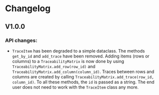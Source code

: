 
# Changelog

## V1.0.0
### API changes:
* ``TraceItem`` has been degraded to a simple dataclass. The methods ``get_by_id`` and ``add_trace`` have been removed. Adding items (rows or columns) to a ``TraceabilityMatrix`` is now done by using ``TraceabilityMatrix.add_row(row_id)`` and ``TraceabilityMatrix.add_column(column_id)``. Traces between rows and columns are created by calling ``TraceabilityMatrix.add_trace(row_id, column_id)``. To all these methods, the ``id`` is passed as a string. The end user does not need to work with the ``TraceItem`` class any more.
